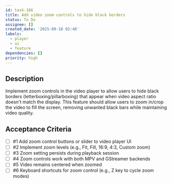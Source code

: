 ```yaml
---
id: task-166
title: Add video zoom controls to hide black borders
status: To Do
assignee: []
created_date: '2025-09-18 02:48'
labels:
  - player
  - ui
  - feature
dependencies: []
priority: high
---
```


## Description

Implement zoom controls in the video player to allow users to hide black borders (letterboxing/pillarboxing) that appear when video aspect ratio doesn't match the display. This feature should allow users to zoom in/crop the video to fill the screen, removing unwanted black bars while maintaining video quality.

## Acceptance Criteria
<!-- AC:BEGIN -->
- [ ] #1 Add zoom control buttons or slider to video player UI
- [ ] #2 Implement zoom levels (e.g., Fit, Fill, 16:9, 4:3, Custom zoom)
- [ ] #3 Zoom setting persists during playback session
- [ ] #4 Zoom controls work with both MPV and GStreamer backends
- [ ] #5 Video remains centered when zoomed
- [ ] #6 Keyboard shortcuts for zoom control (e.g., Z key to cycle zoom modes)
<!-- AC:END -->
